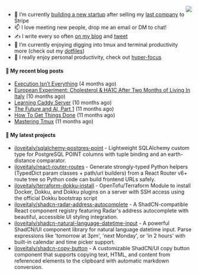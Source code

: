 <img align="right" src="https://github-readme-stats.vercel.app/api?username=iloveitaly&show_icons=true&text_color=718096&hide_title=true"/>

- 🔭 I’m currently [building a new startup](https://mikebian.co/bye-stripe-on-to-the-next-adventure/) after selling my [last company](https://suitesync.io) to Stripe
- 📫 I love meeting new people, drop me an email or DM to chat!
- ✍️ I write every so often [on my blog](http://mikebian.co/) and [tweet](https://twitter.com/mike_bianco)
- 🌱 I’m currently enjoying digging into tmux and terminal productivity more (check out my [dotfiles](https://github.com/iloveitaly/dotfiles))
- 💬 I really enjoy personal productivity, check out [hyper-focus](https://github.com/iloveitaly/hyper-focus)

#### 📜 My recent blog posts


- [Execution Isn’t Everything](https://mikebian.co/execution-isnt-everything/) (4 months ago)
- [European Experiment: Cholesterol &amp; HA1C After Two Months of Living In Italy](https://mikebian.co/european-experiment-cholesterol-ha1c-after-two-months-of-living-in-italy/) (10 months ago)
- [Learning Caddy Server](https://mikebian.co/learning-caddy-server/) (10 months ago)
- [The Future and AI, Part 1](https://mikebian.co/the-future-and-ai-part-1/) (11 months ago)
- [How To Get Things Done](https://mikebian.co/how-to-get-things-done/) (11 months ago)
- [Mastering Tmux](https://mikebian.co/mastering-tmux/) (11 months ago)

#### 🌱 My latest projects


- [iloveitaly/sqlalchemy-postgres-point](https://github.com/iloveitaly/sqlalchemy-postgres-point) - Lightweight SQLAlchemy custom type for PostgreSQL POINT columns with tuple binding and an earth-distance comparator.
- [iloveitaly/react-router-routes](https://github.com/iloveitaly/react-router-routes) - Generate strongly-typed Python helpers (TypedDict param classes &#43; path/url builders) from a React Router v6&#43; route tree so Python code can build frontend URLs safely.
- [iloveitaly/terraform-dokku-install](https://github.com/iloveitaly/terraform-dokku-install) - OpenTofu/Terraform Module to install Docker, Dokku, and Dokku plugins on a server with SSH access using the official Dokku bootstrap script
- [iloveitaly/shadcn-radar-address-autocomplete](https://github.com/iloveitaly/shadcn-radar-address-autocomplete) - A ShadCN-compatible React component registry featuring Radar&#39;s address autocomplete with beautiful, accessible UI styling integration.
- [iloveitaly/shadcn-natural-language-datetime-input](https://github.com/iloveitaly/shadcn-natural-language-datetime-input) - A powerful ShadCN/UI component library for natural language datetime input. Parse expressions like &#39;tomorrow at 3pm&#39;, &#39;next Monday&#39;, or &#39;in 2 hours&#39; with built-in calendar and time picker support.
- [iloveitaly/shadcn-copy-button](https://github.com/iloveitaly/shadcn-copy-button) - A customizable ShadCN/UI copy button component that supports copying text, HTML, and content from referenced elements to the clipboard with automatic markdown conversion.


